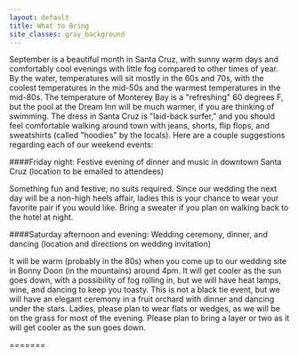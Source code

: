 ```yaml
---
layout: default
title: What to Bring
site_classes: gray_background
---
```


September is a beautiful month in Santa Cruz, with sunny warm days and comfortably cool evenings with little fog compared to other times of year. By the water, temperatures will sit mostly in the 60s and 70s, with the coolest temperatures in the mid-50s and the warmest temperatures in the mid-80s.  The temperature of Monterey Bay is a "refreshing" 60 degrees F, but the pool at the Dream Inn will be much warmer, if you are thinking of swimming.  The dress in Santa Cruz is "laid-back surfer," and you should feel comfortable walking around town with jeans, shorts, flip flops, and sweatshirts (called "hoodies" by the locals).  Here are a couple suggestions regarding each of our weekend events:

####Friday night:
Festive evening of dinner and music in downtown Santa Cruz (location to be emailed to attendees)

Something fun and festive; no suits required. Since our wedding the next day will be a non-high heels affair, ladies this is your chance to wear your favorite pair if you would like. Bring a sweater if you plan on walking back to the hotel at night.

####Saturday afternoon and evening:
Wedding ceremony, dinner, and dancing (location and directions on wedding invitation)

It will be warm (probably in the 80s) when you come up to our wedding site in Bonny Doon (in the mountains) around 4pm. It will get cooler as the sun goes down, with a possibility of fog rolling in, but we will have heat lamps, wine, and dancing to keep you toasty.  This is not a black tie event, but we will have an elegant ceremony in a fruit orchard with dinner and dancing under the stars.  Ladies, please plan to wear flats or wedges, as we will be on the grass for most of the evening. Please plan to bring a layer or two as it will get cooler as the sun goes down.

=======
